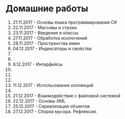 # Домашние работы
1. 21.11.2017 - Основы языка программирования C#
2. 22.11.2017 - Массивы и строки
3. 23.11.2017 - Введение в классы
4. 27.11.2017 - Обработка исключений
5. 28.11.2017 - Пространства имен
6. 04.12.2017 - Индексаторы и свойства
7.
8.
9. 6.12.2017 - Интерфейсы
10.
11.
12.
13. 11.12.2017 - Использование коллекций
14.
15. 21.12.2017 - Взаимодействие с файловой системой
16. 22.12.2017 - Основы XML
17. 25.12.2017 - Сериализация объектов
18. 27.12.2017 - Сборка мусора. Рефлексия.